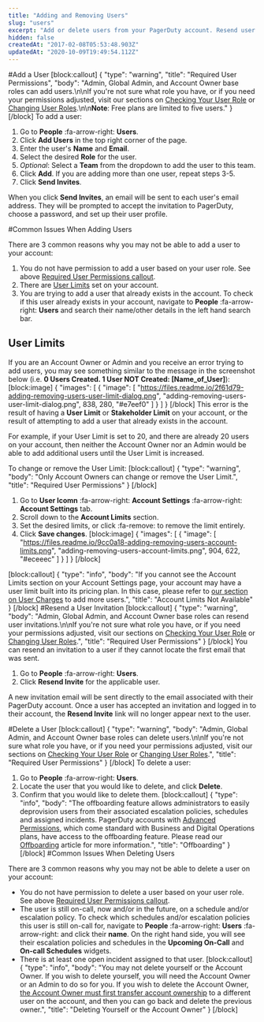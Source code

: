 ```yaml
---
title: "Adding and Removing Users"
slug: "users"
excerpt: "Add or delete users from your PagerDuty account. Resend user invitations or adjust User Limits."
hidden: false
createdAt: "2017-02-08T05:53:48.903Z"
updatedAt: "2020-10-09T19:49:54.112Z"
---
```

#Add a User
[block:callout]
{
  "type": "warning",
  "title": "Required User Permissions",
  "body": "Admin, Global Admin, and Account Owner base roles can add users.\n\nIf you're not sure what role you have, or if you need your permissions adjusted, visit our sections on [Checking Your User Role](https://support.pagerduty.com/v1/docs/user-roles#section-checking-your-user-role) or [Changing User Roles](https://support.pagerduty.com/docs/user-roles#section-changing-user-roles).\n\n**Note**: Free plans are limited to five users."
}
[/block]
To add a user: 
1. Go to **People** :fa-arrow-right: **Users**.
2. Click **Add Users** in the top right corner of the page.
3. Enter the user's **Name** and **Email**.
4. Select the desired **Role** for the user.
5. *Optional*: Select a **Team** from the dropdown to add the user to this team.
6. Click **Add**. If you are adding more than one user, repeat steps 3-5. 
7. Click **Send Invites**.

When you click **Send Invites**, an email will be sent to each user's email address. They will be prompted to accept the invitation to PagerDuty, choose a password, and set up their user profile.

#Common Issues When Adding Users

There are 3 common reasons why you may not be able to add a user to your account:

1. You do not have permission to add a user based on your user role. See above [Required User Permissions callout](https://support.pagerduty.com/docs/users#section-add-a-user). 
2. There are [User Limits](https://support.pagerduty.com/docs/users#section-user-limits) set on your account.
3. You are trying to add a user that already exists in the account. To check if this user already exists in your account, navigate to **People** :fa-arrow-right: **Users** and search their name/other details in the left hand search bar. 

## User Limits

If you are an Account Owner or Admin and you receive an error trying to add users, you may see something similar to the message in the screenshot below (i.e. **0 Users Created. 1 User NOT Created: [Name_of_User]**):
[block:image]
{
  "images": [
    {
      "image": [
        "https://files.readme.io/2f61d79-adding-removing-users-user-limit-dialog.png",
        "adding-removing-users-user-limit-dialog.png",
        838,
        280,
        "#e7eef0"
      ]
    }
  ]
}
[/block]
This error is the result of having a **User Limit** or **Stakeholder Limit** on your account, or the result of attempting to add a user that already exists in the account.

For example, if your User Limit is set to 20, and there are already 20 users on your account, then neither the Account Owner nor an Admin would be able to add additional users until the User Limit is increased.

To change or remove the User Limit:
[block:callout]
{
  "type": "warning",
  "body": "Only Account Owners can change or remove the User Limit.",
  "title": "Required User Permissions"
}
[/block]
1. Go to **User Icomn** :fa-arrow-right: **Account Settings** :fa-arrow-right: **Account Settings** tab.
2. Scroll down to the **Account Limits** section.
3. Set the desired limits, or click :fa-remove: to remove the limit entirely.
4. Click **Save changes**.
[block:image]
{
  "images": [
    {
      "image": [
        "https://files.readme.io/9cc0a18-adding-removing-users-account-limits.png",
        "adding-removing-users-account-limits.png",
        904,
        622,
        "#eceeec"
      ]
    }
  ]
}
[/block]

[block:callout]
{
  "type": "info",
  "body": "If you cannot see the Account Limits section on your Account Settings page, your account may have a user limit built into its pricing plan. In this case, please refer to [our section on User Charges](https://support.pagerduty.com/docs/billing-invoices-payments#section-user-charges) to add more users.",
  "title": "Account Limits Not Available"
}
[/block]
#Resend a User Invitation
[block:callout]
{
  "type": "warning",
  "body": "Admin, Global Admin, and Account Owner base roles can resend user invitations.\n\nIf you're not sure what role you have, or if you need your permissions adjusted, visit our sections on [Checking Your User Role](https://support.pagerduty.com/v1/docs/user-roles#section-checking-your-user-role) or [Changing User Roles](https://support.pagerduty.com/docs/user-roles#section-changing-user-roles).",
  "title": "Required User Permissions"
}
[/block]
You can resend an invitation to a user if they cannot locate the first email that was sent.

1. Go to **People** :fa-arrow-right: **Users**.
2. Click **Resend Invite** for the applicable user.

A new invitation email will be sent directly to the email associated with their PagerDuty account. Once a user has accepted an invitation and logged in to their account, the **Resend Invite** link will no longer appear next to the user.

#Delete a User
[block:callout]
{
  "type": "warning",
  "body": "Admin, Global Admin, and Account Owner base roles can delete users.\n\nIf you're not sure what role you have, or if you need your permissions adjusted, visit our sections on [Checking Your User Role](https://support.pagerduty.com/v1/docs/user-roles#section-checking-your-user-role) or [Changing User Roles](https://support.pagerduty.com/docs/user-roles#section-changing-user-roles).",
  "title": "Required User Permissions"
}
[/block]
To delete a user:
1. Go to **People** :fa-arrow-right: **Users**.
2. Locate the user that you would like to delete, and click **Delete**.
3. Confirm that you would like to delete them.
[block:callout]
{
  "type": "info",
  "body": "The offboarding feature allows administrators to easily deprovision users from their associated escalation policies, schedules and assigned incidents. PagerDuty accounts with [Advanced Permissions](https://support.pagerduty.com/docs/advanced-permissions), which come standard with Business and Digital Operations plans, have access to the offboarding feature. Please read our [Offboarding](https://support.pagerduty.com/docs/offboarding) article for more information.",
  "title": "Offboarding"
}
[/block]
#Common Issues When Deleting Users

There are 3 common reasons why you may not be able to delete a user on your account:

* You do not have permission to delete a user based on your user role. See above [Required User Permissions callout](https://support.pagerduty.com/docs/users#section-delete-a-user). 
* The user is still on-call, now and/or in the future, on a schedule and/or escalation policy. To check which schedules and/or escalation policies this user is still on-call for, navigate to **People** :fa-arrow-right: **Users** :fa-arrow-right: and click their **name**. On the right hand side, you will see their escalation policies and schedules in the **Upcoming On-Call** and **On-call Schedules** widgets.
* There is at least one open incident assigned to that user.
[block:callout]
{
  "type": "info",
  "body": "You may not delete yourself or the Account Owner. If you wish to delete yourself, you will need the Account Owner or an Admin to do so for you. If you wish to delete the Account Owner, [the Account Owner must first transfer account ownership](https://support.pagerduty.com/docs/change-account-owner) to a different user on the account, and then you can go back and delete the previous owner.",
  "title": "Deleting Yourself or the Account Owner"
}
[/block]